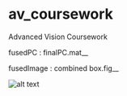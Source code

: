 # av_coursework
Advanced Vision Coursework

fusedPC    : finalPC.mat__


fusedImage : combined box.fig__


![alt text](https://github.com/JianmengYu/av_coursework/blob/master/pic.png)
